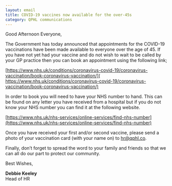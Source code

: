 ```yaml
---
layout: email
title: COVID-19 vaccines now available for the over-45s
category: QPHL communications
---
```


Good Afternoon Everyone,

The Government has today announced that appointments for the COVID-19 vaccinations have been made available to everyone over the age of 45. If you have not yet had your vaccine and do not wish to wait to be called by your GP practice then you can book an appointment using the following link;

[​https://www.nhs.uk/conditions/coronavirus-covid-19/coronavirus-vaccination/book-coronavirus-vaccination/](​https://www.nhs.uk/conditions/coronavirus-covid-19/coronavirus-vaccination/book-coronavirus-vaccination/)

In order to book you will need to have your NHS number to hand. This can be found on any letter you have received from a hospital but if you do not know your NHS number you can find it at the following website.

[https://www.nhs.uk/nhs-services/online-services/find-nhs-number](https://www.nhs.uk/nhs-services/online-services/find-nhs-number)

Once you have received your first and/or second vaccine, please send a photo of your vaccination card (with your name on) to [hr@qphl.co](mailto:hr@qphl.co).

Finally, don’t forget to spread the word to your family and friends so that we can all do our part to protect our community.

Best Wishes,

**Debbie Keeley**<br>
Head of HR